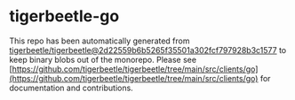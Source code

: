# tigerbeetle-go
This repo has been automatically generated from [tigerbeetle/tigerbeetle@2d22559b6b5265f35501a302fcf797928b3c1577](https://github.com/tigerbeetle/tigerbeetle/commit/2d22559b6b5265f35501a302fcf797928b3c1577) to keep binary blobs out of the monorepo. Please see [https://github.com/tigerbeetle/tigerbeetle/tree/main/src/clients/go](https://github.com/tigerbeetle/tigerbeetle/tree/main/src/clients/go) for documentation and contributions.
